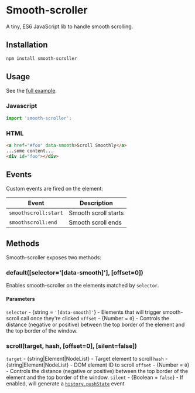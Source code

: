 # Smooth-scroller

A tiny, ES6 JavaScript lib to handle smooth scrolling.

## Installation

```sh
npm install smooth-scroller
```

## Usage

See the [full example](./example).

### Javascript

```js
import 'smooth-scroller';
```

### HTML

```html
<a href="#foo" data-smooth>Scroll Smoothly</a>
...some content...
<div id="foo"></div>
```

## Events

Custom events are fired on the element:

| Event                | Description          |
|----------------------|----------------------|
| `smoothscroll:start` | Smooth scroll starts |
| `smoothscroll:end`   | Smooth scroll ends   |

## Methods

Smooth-scroller exposes two methods:

### default([selector='[data-smooth]'], [offset=0])

Enables smooth-scroller on the elements matched by `selector`.

#### Parameters

`selector` - {string = `'[data-smooth]'`} - Elements that will trigger smooth-scroll call once they're clicked
`offset` - {Number = `0`} - Controls the distance (negative or positive) between the top border of the element and the top border of the window.

### scroll(target, hash, [offset=0], [silent=false])

`target` - {string|Element|NodeList} - Target element to scroll
`hash` - {string|Element|NodeList} - DOM element ID to scroll
`offset` - {Number = `0`} - Controls the distance (negative or positive) between the top border of the element and the top border of the window.
`silent` - {Boolean = `false`} - If enabled, will generate a [`history.pushState`](https://developer.mozilla.org/en-US/docs/Web/API/History_API) event
